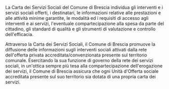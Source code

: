 La Carta dei Servizi Sociali del Comune di Brescia individua gli interventi e i servizi sociali offerti, i destinatari, le informazioni relative alle prestazioni e alle attività minime garantite, le modalità ed i requisiti di accesso agli interventi e ai servizi, l'eventuale compartecipazione alla spesa da parte del cittadino, gli standard di qualità e gli strumenti di valutazione e controllo dell'efficacia.

Attraverso la Carta dei Servizi Sociali, il Comune di Brescia promuove la diffusione delle informazioni sugli interventi sociali attivati dalla rete dell'offerta privata accreditata/convenzionata presente sul territorio comunale. Esercitando la sua funzione di governo della rete dei servizi sociali, in un'ottica sempre più tesa alla compartecipazione dell'erogazione dei servizi, il Comune di Brescia assicura che ogni Unità d'Offerta sociale accreditata presente sul suo territorio sia dotata di una propria carta dei servizi.